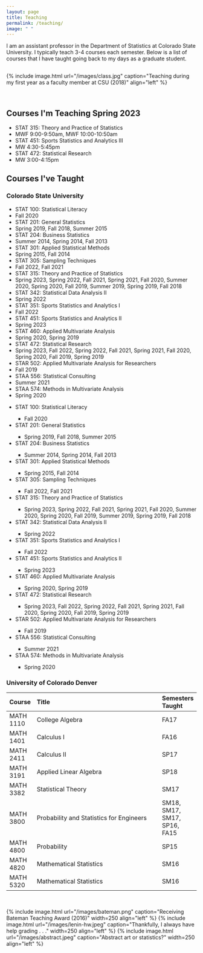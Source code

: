 ```yaml
---
layout: page
title: Teaching
permalink: /teaching/
image: " "
---
```


I am an assistant professor in the Department of Statistics at Colorado State University. I typically teach 3-4 courses each semester. Below is a list of courses that I have taught going back to my days as a graduate student. 

<hr style="clear:both;visibility: hidden;" />  


{% include image.html url="/images/class.jpg" caption="Teaching during my first year as a faculty member at CSU (2018)" align="left" %}

<br>

## Courses I'm Teaching Spring 2023

<style>
table th:first-of-type {
    width: 10%;
}
table th:nth-of-type(2) {
    width: 90%;
}
</style>

<ul class="list">
    <li>STAT 315: Theory and Practice of Statistics</li>
    <li>MWF 9:00-9:50am, MWF 10:00-10:50am</li>
    <li>STAT 451: Sports Statistics and Analytics III</li>
    <li>MW 4:30-5:45pm</li>
    <li>STAT 472: Statistical Research</li>
    <li>MW 3:00-4:15pm</li>
</ul>


## Courses I've Taught

### Colorado State University

<ul class="list">
    <li>STAT 100: Statistical Literacy</li>
        <li>Fall 2020</li>
    <li>STAT 201: General Statistics</li>
        <li>Spring 2019, Fall 2018, Summer 2015</li>
    <li>STAT 204: Business Statistics</li>
        <li>Summer 2014, Spring 2014, Fall 2013</li>
    <li>STAT 301: Applied Statistical Methods</li>
        <li>Spring 2015, Fall 2014</li>
    <li>STAT 305: Sampling Techniques</li>
        <li>Fall 2022, Fall 2021</li>
    <li>STAT 315: Theory and Practice of Statistics</li>
        <li>Spring 2023, Spring 2022, Fall 2021, Spring 2021, Fall 2020, Summer 2020, Spring 2020, Fall 2019, Summer 2019, Spring 2019, Fall 2018</li>
    <li>STAT 342: Statistical Data Analysis II</li>
        <li>Spring 2022</li>
    <li>STAT 351: Sports Statistics and Analytics I</li>
        <li>Fall 2022</li>
    <li>STAT 451: Sports Statistics and Analytics II</li>
        <li>Spring 2023</li>
    <li>STAT 460: Applied Multivariate Analysis</li>
        <li>Spring 2020, Spring 2019</li>
    <li>STAT 472: Statistical Research</li>
        <li>Spring 2023, Fall 2022, Spring 2022, Fall 2021, Spring 2021, Fall 2020, Spring 2020, Fall 2019, Spring 2019</li>
    <li>STAR 502: Applied Multivariate Analysis for Researchers</li>
        <li>Fall 2019</li>
    <li>STAA 556: Statistical Consulting</li>
        <li>Summer 2021</li>
    <li>STAA 574: Methods in Multivariate Analysis</li>
        <li>Spring 2020</li>
</ul>


<ul style="list-style-type:disc">
    <li>STAT 100: Statistical Literacy</li>
    <ul style="list-style-type:square">
        <li>Fall 2020</li>
    </ul>
    <li>STAT 201: General Statistics</li>
    <ul style="list-style-type:square">
        <li>Spring 2019, Fall 2018, Summer 2015</li>
    </ul>
    <li>STAT 204: Business Statistics</li>
    <ul style="list-style-type:square">
        <li>Summer 2014, Spring 2014, Fall 2013</li>
    </ul>
    <li>STAT 301: Applied Statistical Methods</li>
    <ul style="list-style-type:square">
        <li>Spring 2015, Fall 2014</li>
    </ul>
    <li>STAT 305: Sampling Techniques</li>
    <ul style="list-style-type:square">
        <li>Fall 2022, Fall 2021</li>
    </ul>
    <li>STAT 315: Theory and Practice of Statistics</li>
    <ul style="list-style-type:square">
        <li>Spring 2023, Spring 2022, Fall 2021, Spring 2021, Fall 2020, Summer 2020, Spring 2020, Fall 2019, Summer 2019, Spring 2019, Fall 2018</li>
    </ul>
    <li>STAT 342: Statistical Data Analysis II</li>
    <ul style="list-style-type:square">
        <li>Spring 2022</li>
    </ul>
    <li>STAT 351: Sports Statistics and Analytics I</li>
    <ul style="list-style-type:square">
        <li>Fall 2022</li>
    </ul>
    <li>STAT 451: Sports Statistics and Analytics II</li>
    <ul style="list-style-type:square">
        <li>Spring 2023</li>
    </ul>
    <li>STAT 460: Applied Multivariate Analysis</li>
    <ul style="list-style-type:square">
        <li>Spring 2020, Spring 2019</li>
    </ul>
    <li>STAT 472: Statistical Research</li>
    <ul style="list-style-type:square">
        <li>Spring 2023, Fall 2022, Spring 2022, Fall 2021, Spring 2021, Fall 2020, Spring 2020, Fall 2019, Spring 2019</li>
    </ul>
    <li>STAR 502: Applied Multivariate Analysis for Researchers</li>
    <ul style="list-style-type:square">
        <li>Fall 2019</li>
    </ul>
    <li>STAA 556: Statistical Consulting</li>
    <ul style="list-style-type:square">
        <li>Summer 2021</li>
    </ul>
    <li>STAA 574: Methods in Multivariate Analysis</li>
    <ul style="list-style-type:square">
        <li>Spring 2020</li>
    </ul>
</ul>

### University of Colorado Denver 

| Course | Title | Semesters Taught |
|:--------------------	|:------------------------------------------ |:--------------------------------------- |
| MATH 1110 | College Algebra | FA17 |
| MATH 1401 | Calculus I | FA16 |
| MATH 2411 | Calculus II | SP17 |
| MATH 3191 | Applied Linear Algebra | SP18 |
| MATH 3382 | Statistical Theory | SM17 |
| MATH 3800 | Probability and Statistics for Engineers | SM18, SM17, SM17, SP16, FA15 |
| MATH 4800 | Probability | SP15 |
| MATH 4820 | Mathematical Statistics | SM16 |
| MATH 5320 | Mathematical Statistics | SM16 |

<br>


{% include image.html url="/images/bateman.png" caption="Receiving Bateman Teaching Award (2016)" width=250 align="left" %}
{% include image.html url="/images/lenin-hw.jpeg" caption="Thankfully, I always have help grading . . ." width=250 align="left" %}
{% include image.html url="/images/abstract.jpeg" caption="Abstract art or statistics?" width=250 align="left" %}


